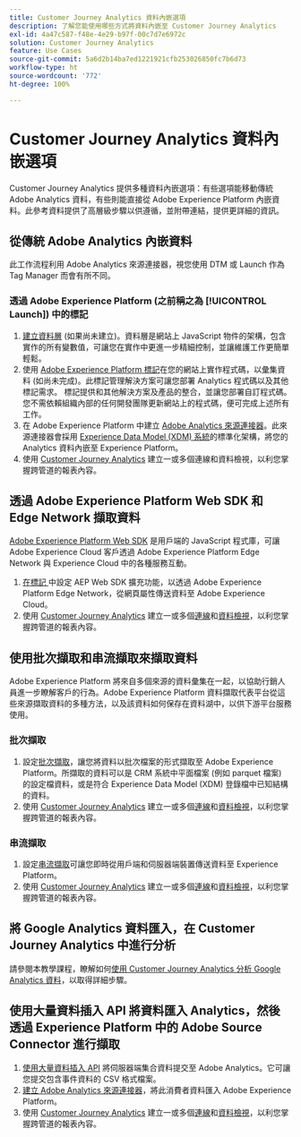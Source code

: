 ```yaml
---
title: Customer Journey Analytics 資料內嵌選項
description: 了解您能使用哪些方式將資料內嵌至 Customer Journey Analytics
exl-id: 4a47c587-f48e-4e29-b97f-00c7d7e6972c
solution: Customer Journey Analytics
feature: Use Cases
source-git-commit: 5a6d2b14ba7ed1221921cfb253026850fc7b6d73
workflow-type: ht
source-wordcount: '772'
ht-degree: 100%

---
```


# Customer Journey Analytics 資料內嵌選項

Customer Journey Analytics 提供多種資料內嵌選項：有些選項能移動傳統 Adobe Analytics 資料，有些則能直接從 Adobe Experience Platform 內嵌資料。此參考資料提供了高層級步驟以供遵循，並附帶連結，提供更詳細的資訊。

## 從傳統 Adobe Analytics 內嵌資料

此工作流程利用 Adobe Analytics 來源連接器，視您使用 DTM 或 Launch 作為 Tag Manager 而會有所不同。

### 透過 Adobe Experience Platform (之前稱之為 [!UICONTROL Launch]) 中的標記

1. [建立資料層](https://experienceleague.adobe.com/docs/analytics/implementation/prepare/data-layer.html?lang=zh-Hant) (如果尚未建立)。資料層是網站上 JavaScript 物件的架構，包含實作的所有變數值，可讓您在實作中更進一步精細控制，並讓維護工作更簡單輕鬆。
1. 使用 [Adobe Experience Platform 標記](https://experienceleague.adobe.com/docs/analytics/implementation/launch/overview.html?lang=zh-Hant)在您的網站上實作程式碼，以彙集資料 (如尚未完成)。此標記管理解決方案可讓您部署 Analytics 程式碼以及其他標記需求。 標記提供和其他解決方案及產品的整合，並讓您部署自訂程式碼。您不需依賴組織內部的任何開發團隊更新網站上的程式碼，便可完成上述所有工作。
1. 在 Adobe Experience Platform 中建立 [Adobe Analytics 來源連接器](https://experienceleague.adobe.com/docs/experience-platform/sources/ui-tutorials/create/adobe-applications/analytics.html?lang=zh-Hant)。此來源連接器會採用 [Experience Data Model (XDM) 系統](https://experienceleague.adobe.com/docs/experience-platform/xdm/home.html?lang=zh-Hant)的標準化架構，將您的 Analytics 資料內嵌至 Experience Platform。
1. 使用 [Customer Journey Analytics](https://experienceleague.adobe.com/docs/analytics-platform/using/cja-overview/cja-getting-started.html?lang=zh-Hant) 建立一或多個連線和資料檢視，以利您掌握跨管道的報表內容。

## 透過 Adobe Experience Platform Web SDK 和 Edge Network 擷取資料

[Adobe Experience Platform Web SDK](https://experienceleague.adobe.com/docs/experience-platform/edge/home.html) 是用戶端的 JavaScript 程式庫，可讓 Adobe Experience Cloud 客戶透過 Adobe Experience Platform Edge Network 與 Experience Cloud 中的各種服務互動。

1. [在標記 ](https://experienceleague.adobe.com/docs/experience-platform/tags/extensions/adobe/sdk/overview.html) 中設定 AEP Web SDK 擴充功能，以透過 Adobe Experience Platform Edge Network，從網頁屬性傳送資料至 Adobe Experience Cloud。
1. 使用 [Customer Journey Analytics](https://experienceleague.adobe.com/docs/analytics-platform/using/cja-overview/cja-getting-started.html) 建立一或多個[連線](/help/connections/create-connection.md)和[資料檢視](/help/data-views/data-views.md)，以利您掌握跨管道的報表內容。

## 使用批次擷取和串流擷取來擷取資料

Adobe Experience Platform 將來自多個來源的資料彙集在一起，以協助行銷人員進一步瞭解客戶的行為。Adobe Experience Platform 資料擷取代表平台從這些來源擷取資料的多種方法，以及該資料如何保存在資料湖中，以供下游平台服務使用。

### 批次擷取

1. 設定[批次擷取](https://experienceleague.adobe.com/docs/experience-platform/ingestion/batch/overview.html#batch)，讓您將資料以批次檔案的形式擷取至 Adobe Experience Platform。所擷取的資料可以是 CRM 系統中平面檔案 (例如 parquet 檔案) 的設定檔資料，或是符合 Experience Data Model (XDM) 登錄檔中已知結構的資料。
1. 使用 [Customer Journey Analytics](https://experienceleague.adobe.com/docs/analytics-platform/using/cja-overview/cja-getting-started.html) 建立一或多個[連線](/help/connections/create-connection.md)和[資料檢視](/help/data-views/data-views.md)，以利您掌握跨管道的報表內容。

### 串流擷取

1. 設定[串流擷取](https://experienceleague.adobe.com/docs/experience-platform/ingestion/streaming/overview.html#streaming)可讓您即時從用戶端和伺服器端裝置傳送資料至 Experience Platform。
1. 使用 [Customer Journey Analytics](https://experienceleague.adobe.com/docs/analytics-platform/using/cja-overview/cja-getting-started.html) 建立一或多個[連線](/help/connections/create-connection.md)和[資料檢視](/help/data-views/data-views.md)，以利您掌握跨管道的報表內容。

## 將 Google Analytics 資料匯入，在 Customer Journey Analytics 中進行分析

請參閱本教學課程，瞭解如何[使用 Customer Journey Analytics 分析 Google Analytics 資料](https://experienceleague.adobe.com/docs/platform-learn/comprehensive-technical-tutorial-v22/module12/ex5.html?lang=zh-Hant)，以取得詳細步驟。

## 使用大量資料插入 API 將資料匯入 Analytics，然後透過 Experience Platform 中的 Adobe Source Connector 進行擷取

1. [使用大量資料插入 API](https://www.adobe.io/apis/experiencecloud/analytics/docs.html#!AdobeDocs/analytics-2.0-apis/master/bdia.md) 將伺服器端集合資料提交至 Adobe Analytics。它可讓您提交包含事件資料的 CSV 格式檔案。
1. [建立 Adobe Analytics 來源連接器](https://experienceleague.adobe.com/docs/experience-platform/sources/ui-tutorials/create/adobe-applications/analytics.html)，將此消費者資料匯入 Adobe Experience Platform。
1. 使用 [Customer Journey Analytics](https://experienceleague.adobe.com/docs/analytics-platform/using/cja-overview/cja-getting-started.html?lang=zh-Hant) 建立一或多個[連線](/help/connections/create-connection.md)和[資料檢視](/help/data-views/data-views.md)，以利您掌握跨管道的報表內容。
